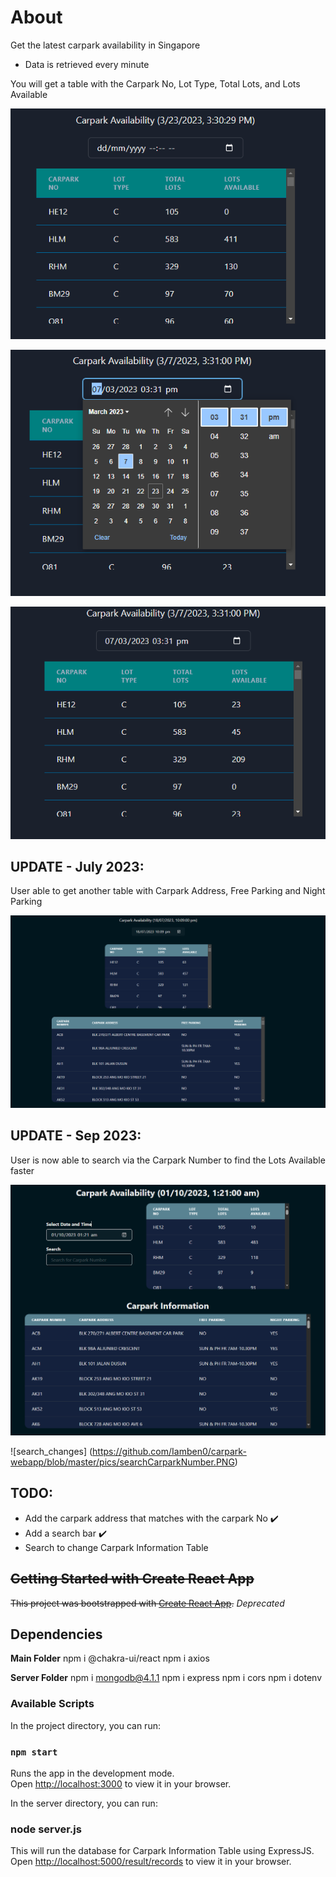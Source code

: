 # About

Get the latest carpark availability in Singapore

- Data is retrieved every minute

You will get a table with the Carpark No, Lot Type, Total Lots, and Lots Available

![main](https://github.com/Iamben0/carpark-webapp/blob/master/pics/main.PNG)

![changing of time stamp](https://github.com/Iamben0/carpark-webapp/blob/master/pics/changeTimestamp.PNG)

![after changes](https://github.com/Iamben0/carpark-webapp/blob/master/pics/afterTimestamp.PNG)

## UPDATE - July 2023:

User able to get another table with Carpark Address, Free Parking and Night Parking

![main_v2](https://github.com/Iamben0/carpark-webapp/blob/master/pics/main_v2.PNG)

## UPDATE - Sep 2023:

User is now able to search via the Carpark Number to find the Lots Available faster

![main_v3](https://github.com/Iamben0/carpark-webapp/blob/master/pics/main_v3.PNG)

![search_changes] (https://github.com/Iamben0/carpark-webapp/blob/master/pics/searchCarparkNumber.PNG)

## TODO:

- Add the carpark address that matches with the carpark No :heavy_check_mark:
- Add a search bar :heavy_check_mark:
- Search to change Carpark Information Table 

## ~~Getting Started with Create React App~~

~~This project was bootstrapped with [Create React App](https://github.com/facebook/create-react-app).~~ _Deprecated_

## Dependencies

**Main Folder**
npm i @chakra-ui/react
npm i axios

**Server Folder**
npm i mongodb@4.1.1
npm i express
npm i cors
npm i dotenv

### Available Scripts

In the project directory, you can run:

### `npm start`

Runs the app in the development mode.\
Open [http://localhost:3000](http://localhost:3000) to view it in your browser.

In the server directory, you can run:

### node server.js
 
This will run the database for Carpark Information Table using ExpressJS.
Open [http://localhost:5000/result/records](http://localhost:5000/result/records) to view it in your browser.
